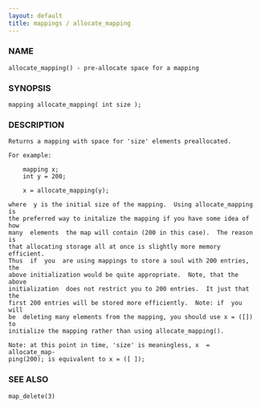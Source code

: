 ```yaml
---
layout: default
title: mappings / allocate_mapping
---
```


### NAME

    allocate_mapping() - pre-allocate space for a mapping


### SYNOPSIS

    mapping allocate_mapping( int size );


### DESCRIPTION

    Returns a mapping with space for 'size' elements preallocated.

    For example:

        mapping x;
        int y = 200;

        x = allocate_mapping(y);

    where  y is the initial size of the mapping.  Using allocate_mapping is
    the preferred way to initalize the mapping if you have some idea of how
    many  elements  the map will contain (200 in this case).  The reason is
    that allocating storage all at once is slightly more memory  efficient.
    Thus  if  you  are using mappings to store a soul with 200 entries, the
    above initialization would be quite appropriate.  Note, that the  above
    initialization  does not restrict you to 200 entries.  It just that the
    first 200 entries will be stored more efficiently.  Note: if  you  will
    be  deleting many elements from the mapping, you should use x = ([]) to
    initialize the mapping rather than using allocate_mapping().

    Note: at this point in time, 'size' is meaningless, x  =  allocate_map‐
    ping(200); is equivalent to x = ([ ]);


### SEE ALSO

    map_delete(3)
